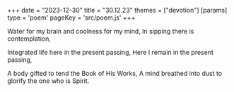 +++
date = "2023-12-30"
title = "30.12.23"
themes = ["devotion"]
[params]
  type = 'poem'
  pageKey = 'src/poem.js'
+++

Water for my brain and coolness for my mind,
In sipping there is contemplation,

Integrated life here in the present passing,
Here I remain in the present passing,

A body gifted to tend the Book of His Works,
A mind breathed into dust to glorify the one who is Spirit.
